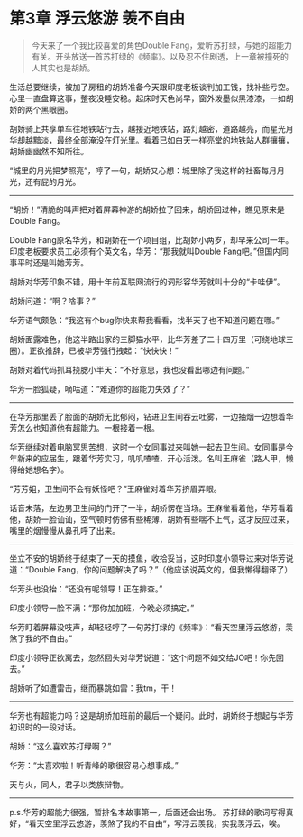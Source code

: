 # 第3章  浮云悠游 羡不自由

> 今天来了一个我比较喜爱的角色Double Fang，爱听苏打绿，与她的超能力有关。开头放送一首苏打绿的《频率》。以及忍不住剧透，上一章被撞死的人其实也是胡娇。

生活总要继续，被加了房租的胡娇准备今天跟印度老板谈判加工钱，找补些亏空。心里一直盘算这事，整夜没睡安稳。起床时天色尚早，窗外泼墨似黑漆漆，一如胡娇的两个黑眼圈。

胡娇骑上共享单车往地铁站行去，越接近地铁站，路灯越密，道路越亮，而星光月华却越黯淡，最终全部淹没在灯光里。看着已如白天一样亮堂的地铁站人群攘攘，胡娇幽幽然不知所往。

“城里的月光把梦照亮”，哼了一句，胡娇又心想：城里除了我这样的社畜每月月光，还有屁的月光。

---

“胡娇！”清脆的叫声把对着屏幕神游的胡娇拉了回来，胡娇回过神，瞧见原来是Double Fang。

Double Fang原名华芳，和胡娇在一个项目组，比胡娇小两岁，却早来公司一年。印度老板要求员工必须有个英文名，华芳：“那我就叫Double Fang吧。”但国内同事平时还是叫她芳芳。

胡娇对华芳印象不错，用十年前互联网流行的词形容华芳就叫十分的“卡哇伊”。

胡娇问道：“啊？啥事？”

华芳语气颇急：“我这有个bug你快来帮我看看，找半天了也不知道问题在哪。”

胡娇面露难色，他这半路出家的三脚猫水平，比华芳差了二十四万里（可绕地球三圈）。正欲推辞，已被华芳强行拽起：“快快快！”

胡娇对着代码抓耳挠腮小半天：“不好意思，我也没看出哪边有问题。”

华芳一脸狐疑，嘀咕道：“难道你的超能力失效了？”

---

在华芳那里丢了脸面的胡娇无比郁闷，钻进卫生间吞云吐雾，一边抽烟一边想着华芳怎么也知道他有超能力。一根接着一根。

华芳继续对着电脑冥思苦想，这时一个女同事过来叫她一起去卫生间。女同事是今年新来的应届生，跟着华芳实习，叽叽喳喳，开心活泼。名叫王麻雀（路人甲，懒得给她想名字）。

“芳芳姐，卫生间不会有妖怪吧？”王麻雀对着华芳挤眉弄眼。

话音未落，左边男卫生间的门开了一半，胡娇愣在当场。王麻雀看着他，华芳看着他，胡娇一脸讪讪，空气顿时仿佛有些稀薄，胡娇有些喘不上气，这才反应过来，嘴里的烟慢慢从鼻孔呼了出来。

---

坐立不安的胡娇终于结束了一天的摸鱼，收拾妥当，这时印度小领导过来对华芳说道：“Double Fang，你的问题解决了吗？”（他应该说英文的，但我懒得翻译了）

华芳头也没抬：“还没有呢领导！正在排查。”

印度小领导一脸不满：“那你加加班，今晚必须搞定。”

华芳盯着屏幕没吱声，却轻轻哼了一句苏打绿的《频率》：“看天空里浮云悠游，羡煞了我的不自由。”

印度小领导正欲离去，忽然回头对华芳说道：“这个问题不如交给JO吧！你先回去。”

胡娇听了如遭雷击，继而暴跳如雷：我tm，干！

---

华芳也有超能力吗？这是胡娇加班前的最后一个疑问。此时，胡娇终于想起与华芳初识时的一段对话。

胡娇：“这么喜欢苏打绿啊？”

华芳：“太喜欢啦！听青峰的歌很容易心想事成。”

天与火，同人，君子以类族辩物。

---

p.s.华芳的超能力很强，暂排名本故事第一，后面还会出场。
苏打绿的歌词写得真好，“看天空里浮云悠游，羡煞了我的不自由”，写浮云羡我，实我羡浮云，唉。

